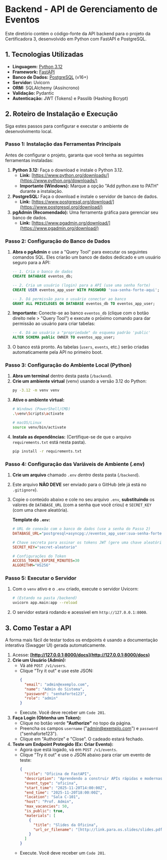 # Backend - API de Gerenciamento de Eventos

Este diretório contém o código-fonte da API backend para o projeto da Certificadora 3, desenvolvido em Python com FastAPI e PostgreSQL.

## 1. Tecnologias Utilizadas

* **Linguagem:** [Python 3.12](https://www.python.org/downloads/)
* **Framework:** [FastAPI](https://fastapi.tiangolo.com/)
* **Banco de Dados:** [PostgreSQL](https://www.postgresql.org/download/) (v16+)
* **Servidor:** Uvicorn
* **ORM:** SQLAlchemy (Assíncrono)
* **Validação:** Pydantic
* **Autenticação:** JWT (Tokens) e Passlib (Hashing Bcrypt)

## 2. Roteiro de Instalação e Execução

Siga estes passos para configurar e executar o ambiente de desenvolvimento local.

### Passo 1: Instalação das Ferramentas Principais

Antes de configurar o projeto, garanta que você tenha as seguintes ferramentas instaladas:

1.  **Python 3.12:** Faça o download e instale o Python 3.12.
    * **Link:** [https://www.python.org/downloads/](https://www.python.org/downloads/)
    * **Importante (Windows):** Marque a opção "Add python.exe to PATH" durante a instalação.
2.  **PostgreSQL:** Faça o download e instale o servidor de banco de dados.
    * **Link:** [https://www.postgresql.org/download/](https://www.postgresql.org/download/)
3.  **pgAdmin (Recomendado):** Uma ferramenta gráfica para gerenciar seu banco de dados.
    * **Link:** [https://www.pgadmin.org/download/](https://www.pgadmin.org/download/)

### Passo 2: Configuração do Banco de Dados

1.  **Abra o pgAdmin** e use a "Query Tool" para executar os seguintes comandos SQL. Eles criarão um banco de dados dedicado e um usuário seguro para a API:

    ```sql
    -- 1. Cria o banco de dados
    CREATE DATABASE eventos_db;
    
    -- 2. Cria um usuário (login) para a API (use uma senha forte)
    CREATE USER eventos_app_user WITH PASSWORD 'sua-senha-forte-aqui';
    
    -- 3. Dá permissão para o usuário conectar ao banco
    GRANT ALL PRIVILEGES ON DATABASE eventos_db TO eventos_app_user;
    ```
2.  **Importante:** Conecte-se ao banco `eventos_db` (clique com o botão direito nele > "Query Tool") e execute o próximo comando para dar permissão ao usuário para criar tabelas:
    ```sql
    -- 4. Dá ao usuário a "propriedade" do esquema padrão 'public'
    ALTER SCHEMA public OWNER TO eventos_app_user;
    ```
3.  O banco está pronto. As tabelas (`users`, `events`, etc.) serão criadas automaticamente pela API no primeiro boot.

### Passo 3: Configuração do Ambiente Local (Python)

1.  **Abra um terminal** dentro desta pasta (`/backend`).
2.  **Crie um ambiente virtual** (venv) usando a versão 3.12 do Python:
    ```bash
    py -3.12 -m venv venv
    ```
3.  **Ative o ambiente virtual:**
    ```bash
    # Windows (PowerShell/CMD)
    .\venv\Scripts\activate
    
    # macOS/Linux
    source venv/bin/activate
    ```
4.  **Instale as dependências:**
    (Certifique-se de que o arquivo `requirements.txt` está nesta pasta).
    ```bash
    pip install -r requirements.txt
    ```

### Passo 4: Configuração das Variáveis de Ambiente (.env)

1.  **Crie um arquivo** chamado `.env` *dentro* desta pasta (`/backend`).
2.  Este arquivo **NÃO DEVE** ser enviado para o GitHub (ele já está no `.gitignore`).
3.  Copie o conteúdo abaixo e cole no seu arquivo `.env`, **substituindo** os valores de `DATABASE_URL` (com a senha que você criou) e `SECRET_KEY` (com uma chave aleatória).

    **Template do `.env`:**
    ```ini
    # URL de conexão com o banco de dados (use a senha do Passo 2)
    DATABASE_URL="postgresql+asyncpg://eventos_app_user:sua-senha-forte-aqui@localhost:5432/eventos_db"
    
    # Chave secreta para assinar os tokens JWT (gere uma chave aleatória)
    SECRET_KEY="secret-aleatorio"
    
    # Configurações do Token
    ACCESS_TOKEN_EXPIRE_MINUTES=30
    ALGORITHM="HS256"
    ```

### Passo 5: Executar o Servidor

1.  Com o `venv` ativo e o `.env` criado, execute o servidor Uvicorn:
    ```bash
    # (Estando na pasta /backend)
    uvicorn app.main:app --reload
    ```
2.  O servidor estará rodando e acessível em `http://127.0.0.1:8000`.

## 3. Como Testar a API

A forma mais fácil de testar todos os endpoints é usando a documentação interativa (Swagger UI) gerada automaticamente.

1.  Acesse: **[http://127.0.0.1:8000/docs](http://127.0.0.1:8000/docs)**
2.  **Crie um Usuário (Admin):**
    * Vá até `POST /v1/users`.
    * Clique "Try it out" e use este JSON:
        ```json
        {
          "email": "admin@exemplo.com",
          "name": "Admin do Sistema",
          "password": "senhaforte123",
          "role": "admin"
        }
        ```
    * Execute. Você deve receber um `Code 201`.
3.  **Faça Login (Obtenha um Token):**
    * Clique no botão verde **"Authorize"** no topo da página.
    * Preencha os campos `username` ("admin@exemplo.com") e `password` ("senhaforte123").
    * Clique em "Authorize" e "Close". O cadeado estará fechado.
4.  **Teste um Endpoint Protegido (Ex: Criar Evento):**
    * Agora que está logado, vá em `POST /v1/events`.
    * Clique "Try it out" e use o JSON abaixo para criar um evento de teste:
        ```json
        {
          "title": "Oficina de FastAPI",
          "description": "Aprendendo a construir APIs rápidas e modernas.",
          "event_type": "oficina",
          "start_time": "2025-11-20T14:00:00Z",
          "end_time": "2025-11-20T18:00:00Z",
          "location": "Sala C-101",
          "host": "Prof. Admin",
          "max_vacancies": 50,
          "is_public": true,
          "materials": [
            {
              "title": "Slides da Oficina",
              "url_or_filename": "[http://link.para.os.slides/slides.pdf](http://link.para.os.slides/slides.pdf)"
            }
          ]
        }
        ```
    * Execute. Você deve receber um `Code 201`.